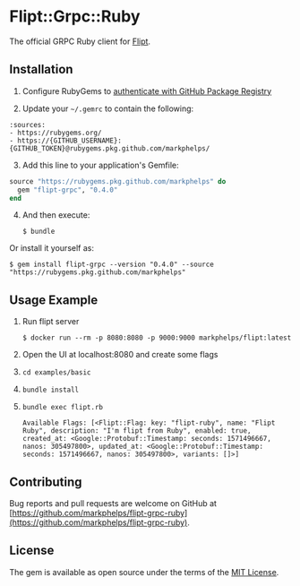 # Flipt::Grpc::Ruby

The official GRPC Ruby client for [Flipt](https://github.com/markphelps/flipt).

## Installation

1. Configure RubyGems to [authenticate with GitHub Package Registry](https://help.github.com/en/github/managing-packages-with-github-package-registry/configuring-rubygems-for-use-with-github-package-registry#authenticating-to-github-package-registry)

2. Update your `~/.gemrc` to contain the following:

```
:sources:
- https://rubygems.org/
- https://{GITHUB_USERNAME}:{GITHUB_TOKEN}@rubygems.pkg.github.com/markphelps/
```

3. Add this line to your application's Gemfile:

```ruby
source "https://rubygems.pkg.github.com/markphelps" do
  gem "flipt-grpc", "0.4.0"
end
```

4. And then execute:

    `$ bundle`

Or install it yourself as:

    $ gem install flipt-grpc --version "0.4.0" --source "https://rubygems.pkg.github.com/markphelps"

## Usage Example

1. Run flipt server

   `$ docker run --rm -p 8080:8080 -p 9000:9000 markphelps/flipt:latest`

2. Open the UI at localhost:8080 and create some flags

3. `cd examples/basic`

4. `bundle install`

5. `bundle exec flipt.rb`

    ```shell
    Available Flags: [<Flipt::Flag: key: "flipt-ruby", name: "Flipt Ruby", description: "I'm flipt from Ruby", enabled: true, created_at: <Google::Protobuf::Timestamp: seconds: 1571496667, nanos: 305497800>, updated_at: <Google::Protobuf::Timestamp: seconds: 1571496667, nanos: 305497800>, variants: []>]
    ```

## Contributing

Bug reports and pull requests are welcome on GitHub at [https://github.com/markphelps/flipt-grpc-ruby](https://github.com/markphelps/flipt-grpc-ruby).

## License

The gem is available as open source under the terms of the [MIT License](https://opensource.org/licenses/MIT).

